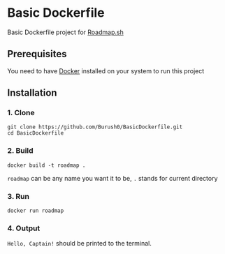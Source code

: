 # Basic Dockerfile
Basic Dockerfile project for [Roadmap.sh](https://roadmap.sh/projects/basic-dockerfile)
## Prerequisites
You need to have [Docker](https://www.docker.com/) installed on your system to run this project
## Installation
### 1. Clone
```
git clone https://github.com/Burush0/BasicDockerfile.git
cd BasicDockerfile
```
### 2. Build
`docker build -t roadmap .`

`roadmap` can be any name you want it to be, `.` stands for current directory
### 3. Run
`docker run roadmap`
### 4. Output
`Hello, Captain!` should be printed to the terminal.
